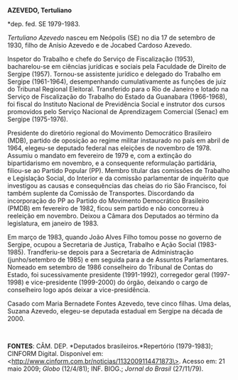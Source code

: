 **AZEVEDO, Tertuliano**

\*dep. fed. SE 1979-1983.

*Tertuliano Azevedo* nasceu em Neópolis (SE) no dia 17 de setembro de
1930, filho de Anísio Azevedo e de Jocabed Cardoso Azevedo.

Inspetor do Trabalho e chefe do Serviço de Fiscalização (1953),
bacharelou-se em ciências jurídicas e sociais pela Faculdade de Direito
de Sergipe (1957). Tornou-se assistente jurídico e delegado do Trabalho
em Sergipe (1961-1964), desempenhando cumulativamente as funções de juiz
do Tribunal Regional Eleitoral. Transferido para o Rio de Janeiro e
lotado na Serviço de Fiscalização do Trabalho do Estado da Guanabara
(1966-1968), foi fiscal do Instituto Nacional de Previdência Social e
instrutor dos cursos promovidos pelo Serviço Nacional de Aprendizagem
Comercial (Senac) em Sergipe (1975-1976).

Presidente do diretório regional do Movimento Democrático Brasileiro
(MDB), partido de oposição ao regime militar instaurado no país em abril
de 1964, elegeu-se deputado federal nas eleições de novembro de 1978.
Assumiu o mandato em fevereiro de 1979 e, com a extinção do
bipartidarismo em novembro, e a consequente reformulação partidária,
filiou-se ao Partido Popular (PP). Membro titular das comissões de
Trabalho e Legislação Social, do Interior e da comissão parlamentar de
inquérito que investigou as causas e consequências das cheias do rio São
Francisco, foi também suplente da Comissão de Transportes. Discordando
da incorporação do PP ao Partido do Movimento Democrático Brasileiro
(PMDB) em fevereiro de 1982, ficou sem partido e não concorreu à
reeleição em novembro. Deixou a Câmara dos Deputados ao término da
legislatura, em janeiro de 1983.

Em março de 1983, quando João Alves Filho tomou posse no governo de
Sergipe, ocupou a Secretaria de Justiça, Trabalho e Ação Social
(1983-1985). Trandferiu-se depois para a Secretaria de Administração
(junho/setembro de 1985) e em seguida para a de Assuntos Parlamentares.
Nomeado em setembro de 1986 conselheiro do Tribunal de Contas do Estado,
foi sucessivamente presidente (1991-1992), corregedor geral (1997-1998)
e vice-presidente (1999-2000) do órgão, deixando o cargo de conselheiro
logo após deixar a vice-presidência. 

Casado com Maria Bernadete Fontes Azevedo, teve cinco filhas. Uma delas,
Suzana Azevedo, elegeu-se deputada estadual em Sergipe na década de
2000.

 

**FONTES**: CÂM. DEP. *Deputados brasileiros.*Repertório (1979-1983);
CINFORM Digital. Disponível em:
\<http://www.cinform.com.br/noticias/1132009114471873\>. Acesso em: 21
maio 2009; *Globo* (12/4/81); INF. BIOG.; *Jornal do Brasil* (27/11/79).
